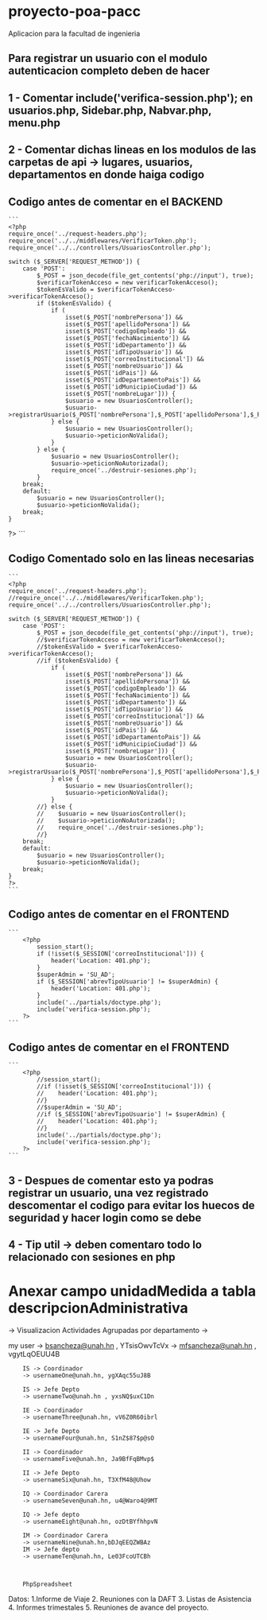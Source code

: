 # proyecto-poa-pacc
Aplicacion para la facultad de ingenieria

## Para registrar un usuario con el modulo autenticacion completo deben de hacer
## 1 - Comentar include('verifica-session.php'); en usuarios.php, Sidebar.php, Nabvar.php, menu.php
## 2 - Comentar dichas lineas en los modulos de las carpetas de api -> lugares, usuarios, departamentos en donde haiga codigo
## Codigo antes de comentar en el BACKEND
    ```
    <?php
    require_once('../request-headers.php');
    require_once('../../middlewares/VerificarToken.php');
    require_once('../../controllers/UsuariosController.php');
    
    switch ($_SERVER['REQUEST_METHOD']) {
        case 'POST': 
            $_POST = json_decode(file_get_contents('php://input'), true);
            $verificarTokenAcceso = new verificarTokenAcceso();
            $tokenEsValido = $verificarTokenAcceso->verificarTokenAcceso();
            if ($tokenEsValido) {
                if (
                    isset($_POST['nombrePersona']) && 
                    isset($_POST['apellidoPersona']) && 
                    isset($_POST['codigoEmpleado']) && 
                    isset($_POST['fechaNacimiento']) && 
                    isset($_POST['idDepartamento']) && 
                    isset($_POST['idTipoUsuario']) && 
                    isset($_POST['correoInstitucional']) && 
                    isset($_POST['nombreUsuario']) && 
                    isset($_POST['idPais']) && 
                    isset($_POST['idDepartamentoPais']) && 
                    isset($_POST['idMunicipioCiudad']) && 
                    isset($_POST['nombreLugar'])) {
                    $usuario = new UsuariosController();
                    $usuario->registrarUsuario($_POST['nombrePersona'],$_POST['apellidoPersona'],$_POST['codigoEmpleado'],$_POST['fechaNacimiento'],$_POST['idDepartamento'],$_POST['idTipoUsuario'],$_POST['correoInstitucional'],$_POST['nombreUsuario'],$_POST['idPais'],$_POST['idDepartamentoPais'],$_POST['idMunicipioCiudad'],$_POST['nombreLugar']);
                } else {
                    $usuario = new UsuariosController();
                    $usuario->peticionNoValida();
                }
            } else {
                $usuario = new UsuariosController();
                $usuario->peticionNoAutorizada();
                require_once('../destruir-sesiones.php');
            }
        break;
        default: 
            $usuario = new UsuariosController();
            $usuario->peticionNoValida();
        break;
    }
?>
    ```
## Codigo Comentado solo en las lineas necesarias 
    ```
    <?php
    require_once('../request-headers.php');
    //require_once('../../middlewares/VerificarToken.php');
    require_once('../../controllers/UsuariosController.php');
    
    switch ($_SERVER['REQUEST_METHOD']) {
        case 'POST': 
            $_POST = json_decode(file_get_contents('php://input'), true);
            //$verificarTokenAcceso = new verificarTokenAcceso();
            //$tokenEsValido = $verificarTokenAcceso->verificarTokenAcceso();
            //if ($tokenEsValido) {
                if (
                    isset($_POST['nombrePersona']) && 
                    isset($_POST['apellidoPersona']) && 
                    isset($_POST['codigoEmpleado']) && 
                    isset($_POST['fechaNacimiento']) && 
                    isset($_POST['idDepartamento']) && 
                    isset($_POST['idTipoUsuario']) && 
                    isset($_POST['correoInstitucional']) && 
                    isset($_POST['nombreUsuario']) && 
                    isset($_POST['idPais']) && 
                    isset($_POST['idDepartamentoPais']) && 
                    isset($_POST['idMunicipioCiudad']) && 
                    isset($_POST['nombreLugar'])) {
                    $usuario = new UsuariosController();
                    $usuario->registrarUsuario($_POST['nombrePersona'],$_POST['apellidoPersona'],$_POST['codigoEmpleado'],$_POST['fechaNacimiento'],$_POST['idDepartamento'],$_POST['idTipoUsuario'],$_POST['correoInstitucional'],$_POST['nombreUsuario'],$_POST['idPais'],$_POST['idDepartamentoPais'],$_POST['idMunicipioCiudad'],$_POST['nombreLugar']);
                } else {
                    $usuario = new UsuariosController();
                    $usuario->peticionNoValida();
                }
            //} else {
            //    $usuario = new UsuariosController();
            //    $usuario->peticionNoAutorizada();
            //    require_once('../destruir-sesiones.php');
            //}
        break;
        default: 
            $usuario = new UsuariosController();
            $usuario->peticionNoValida();
        break;
    }
    ?>
    ```

## Codigo antes de comentar en el FRONTEND
    ```
        <?php
            session_start();
            if (!isset($_SESSION['correoInstitucional'])) {
                header('Location: 401.php');
            }
            $superAdmin = 'SU_AD';
            if ($_SESSION['abrevTipoUsuario'] != $superAdmin) {
                header('Location: 401.php');
            }
            include('../partials/doctype.php');
            include('verifica-session.php');
        ?>
    ```

## Codigo antes de comentar en el FRONTEND
    ```
        <?php
            //session_start();
            //if (!isset($_SESSION['correoInstitucional'])) {
            //    header('Location: 401.php');
            //}
            //$superAdmin = 'SU_AD';
            //if ($_SESSION['abrevTipoUsuario'] != $superAdmin) {
            //    header('Location: 401.php');
            //}
            include('../partials/doctype.php');
            include('verifica-session.php');
        ?>
    ```
## 3 - Despues de comentar esto ya podras registrar un usuario, una vez registrado descomentar el codigo para evitar los huecos de seguridad y hacer login como se debe
## 4 - Tip util -> deben comentaro todo lo relacionado con sesiones en php

# Anexar campo unidadMedida a tabla descripcionAdministrativa

-> Visualizacion Actividades Agrupadas por departamento -> 

my user -> bsancheza@unah.hn , YTsisOwvTcVx
        -> mfsancheza@unah.hn , vgytLqOEUU4B

        IS -> Coordinador
        -> usernameOne@unah.hn, ygXAqc55uJ8B

        IS -> Jefe Depto
        -> usernameTwo@unah.hn , yxsNQ$uxC1Dn 

        IE -> Coordinador
        -> usernameThree@unah.hn, vV6Z0R60ibrl

        IE -> Jefe Depto
        -> usernameFour@unah.hn, S1nZ$87$p@sO

        II -> Coordinador   
        -> usernameFive@unah.hn, Ja9BfFqBMvp$

        II -> Jefe Depto
        -> usernameSix@unah.hn, T3XfM48@Uhow

        IQ -> Coordinador Carera
        -> usernameSeven@unah.hn, u4@Waro4@9MT

        IQ -> Jefe depto
        -> usernameEight@unah.hn, ozDtBYfhhpvN 

        IM -> Coordinador Carera
        -> usernameNine@unah.hn,bDJqEEQZWBAz
        IM -> Jefe depto
        -> usernameTen@unah.hn, Le03FcoUTCBh



        PhpSpreadsheet

Datos: 1.Informe de Viaje 2. Reuniones con la DAFT 3. Listas de Asistencia
 4. Informes trimestales 5. Reuniones de avance del proyecto.
 